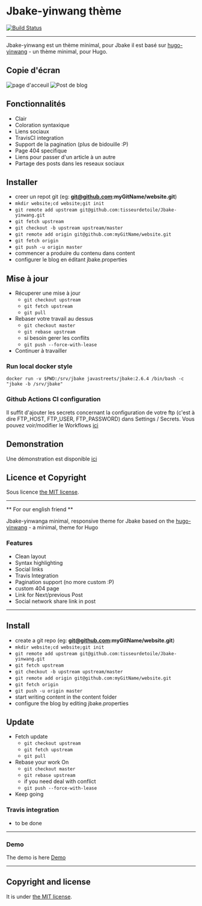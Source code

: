 # Jbake-yinwang thème

[![Build Status](https://www.travis-ci.org/tisseurdetoile/Jbake-yinwang.svg?branch=master)](https://www.travis-ci.org/tisseurdetoile/Jbake-yinwang)

---

Jbake-yinwang est un thème minimal, pour Jbake il est basé sur [hugo-yinwang](https://github.com/chinanf-boy/gohugo-theme-yinwang) - un thème minimal, pour Hugo.

## Copie d'écran

![page d'acceuil](./screenshots/home.png)
![Post de blog](./screenshots/post.png)

## Fonctionnalités

- Clair
- Coloration syntaxique
- Liens sociaux
- TravisCI integration
- Support de la pagination (plus de bidouille :P)
- Page 404 specifique
- Liens pour passer d'un article à un autre
- Partage des posts dans les reseaux sociaux

## Installer

- creer un repot git (eg: **git@github.com:myGitName/website.git**)
- `mkdir website;cd website;git init`
- `git remote add upstream git@github.com:tisseurdetoile/Jbake-yinwang.git`
- `git fetch upstream`
- `git checkout -b upstream upstream/master`
- `git remote add origin git@github.com:myGitName/website.git`
- `git fetch origin`
- `git push -u origin master`
- commencer a produire du contenu dans content
- configurer le blog en éditant jbake.properties

## Mise à jour

- Récuperer une mise à jour
  - `git checkout upstream`
  - `git fetch upstream`
  - `git pull`
- Rebaser votre travail au dessus
  - `git checkout master`
  - `git rebase upstream`
  - si besoin gerer les conflits
  - `git push --force-with-lease`
- Continuer à travailler

### Run local docker style

`docker run -v $PWD:/srv/jbake javastreets/jbake:2.6.4 /bin/bash -c "jbake -b /srv/jbake"`

### Github Actions CI configuration

Il suffit d'ajouter les secrets concernant la configuration de votre ftp  (c'est à dire FTP_HOST, FTP_USER, FTP_PASSWORD) dans Settings / Secrets. Vous pouvez voir/modifier le Workflows [ici](.github/workflows/jbake.yml)

## Demonstration

Une démonstration est disponible [ici](http://jbakeyinwangdemo.ouvaton.org/)

## Licence et Copyright

Sous licence [the MIT license](/LICENSE).

---

** For our english friend **

Jbake-yinwanga minimal, responsive theme for Jbake based on the
[hugo-yinwang](https://github.com/chinanf-boy/gohugo-theme-yinwang) - a minimal, theme for Hugo

### Features

- Clean layout
- Syntax highlighting
- Social links
- Travis Integration
- Pagination support (no more custom :P)
- custom 404 page
- Link for Next/previous Post
- Social network share link in post

---

## Install

- create a git repo (eg: **git@github.com:myGitName/website.git**)
- `mkdir website;cd website;git init`
- `git remote add upstream git@github.com:tisseurdetoile/Jbake-yinwang.git`
- `git fetch upstream`
- `git checkout -b upstream upstream/master`
- `git remote add origin git@github.com:myGitName/website.git`
- `git fetch origin`
- `git push -u origin master`
- start writing content in the content folder
- configure the blog by editing jbake.properties

## Update

- Fetch update
  - `git checkout upstream`
  - `git fetch upstream`
  - `git pull`
- Rebase your work On
  - `git checkout master`
  - `git rebase upstream`
  - if you need deal with conflict
  - `git push --force-with-lease`
- Keep going

### Travis integration

- to be done

---

### Demo

The demo is here [Demo](http://jbakeyinwangdemo.ouvaton.org/)

---

## Copyright and license

It is under [the MIT license](/LICENSE).
